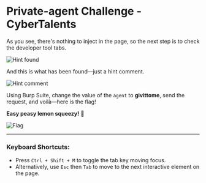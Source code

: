 # Private-agent Challenge - CyberTalents

As you see, there's nothing to inject in the page, so the next step is to check the developer tool tabs.

![Hint found](https://github.com/user-attachments/assets/56ed6cbf-f01b-41c1-ac12-6289db2635bf)

And this is what has been found—just a hint comment.

![Hint comment](https://github.com/user-attachments/assets/48b16ecb-2a42-4fe7-9554-75cfa8a21ce7)

Using Burp Suite, change the value of the `agent` to **givittome**, send the request, and voilà—here is the flag!

**Easy peasy lemon squeezy!** 🍋

![Flag](https://github.com/user-attachments/assets/6d648a5d-ed26-45ff-ae6e-6da2125f9ee8)

---

### Keyboard Shortcuts:
- Press `Ctrl + Shift + M` to toggle the tab key moving focus.
- Alternatively, use `Esc` then `Tab` to move to the next interactive element on the page.

